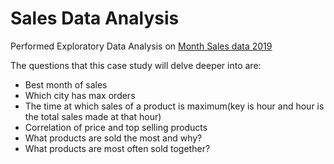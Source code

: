 # Sales Data Analysis
Performed Exploratory Data Analysis on [Month Sales data 2019](https://www.kaggle.com/zaimeali1997/monthly-sales-2019) 


The questions that this case study will delve deeper into are:
* Best month of sales
* Which city has max orders
* The time at which sales of a product is maximum(key is hour and hour is the total sales made at that hour)
* Correlation of price and top selling products
* What products are sold the most and why?
* What products are most often sold together?